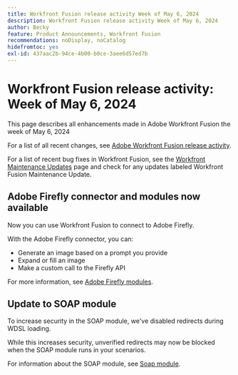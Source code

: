```yaml
---
title: Workfront Fusion release activity Week of May 6, 2024
description: Workfront Fusion release activity Week of May 6, 2024
author: Becky
feature: Product Announcements, Workfront Fusion
recommendations: noDisplay, noCatalog
hidefromtoc: yes
exl-id: 437aac2b-94ce-4b00-b0ce-3aee6d57ed7b
---
```

# Workfront Fusion release activity: Week of May 6, 2024

This page describes all enhancements made in Adobe Workfront Fusion the week of May 6, 2024

For a list of all recent changes, see [Adobe Workfront Fusion release activity](../../../product-announcements/product-releases/fusion-release-activity/fusion-release-activity.md).

For a list of recent bug fixes in Workfront Fusion, see the [Workfront Maintenance Updates](https://experienceleague.adobe.com/docs/workfront-known-issues/releases/current-updates.html) page and check for any updates labeled Workfront Fusion Maintenance Update.

## Adobe Firefly connector and modules now available

Now you can use Workfront Fusion to connect to Adobe Firefly.

With the Adobe Firefly connector, you can:

* Generate an image based on a prompt you provide
* Expand or fill an image
* Make a custom call to the Firefly API

For more information, see [Adobe Firefly modules](/help/quicksilver/workfront-fusion/apps-and-their-modules/adobe-firefly-modules.md).

## Update to SOAP module

To increase security in the SOAP module, we've disabled redirects during WDSL loading.

While this increases security, unverified redirects may now be blocked when the SOAP module runs in your scenarios.

For information about the SOAP module, see [Soap module](/help/quicksilver/workfront-fusion/apps-and-their-modules/soap-module.md).

